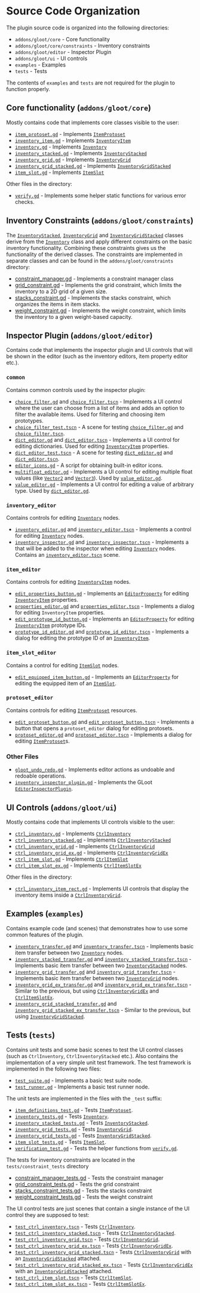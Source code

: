 # Source Code Organization

The plugin source code is organized into the following directories:

* `addons/gloot/core` - Core functionality
* `addons/gloot/core/constraints` - Inventory constraints
* `addons/gloot/editor` - Inspector Plugin
* `addons/gloot/ui` - UI controls
* `examples` - Examples
* `tests` - Tests

The contents of `examples` and `tests` are not required for the plugin to function properly.

## Core functionality (`addons/gloot/core`)

Mostly contains code that implements core classes visible to the user:
* [`item_protoset.gd`](../addons/gloot/core/item_protoset.gd) - Implements [`ItemProtoset`](./item_protoset.md)
* [`inventory_item.gd`](../addons/gloot/core/inventory_item.gd) - Implements [`InventoryItem`](.inventory_item.md)
* [`inventory.gd`](../addons/gloot/core/inventory.gd) - Implements [`Inventory`](./inventory.md)
* [`inventory_stacked.gd`](../addons/gloot/core/inventory_stacked.gd) - Implements [`InventoryStacked`](./inventory_stacked.md)
* [`inventory_grid.gd`](../addons/gloot/core/inventory_grid.gd) - Implements [`InventoryGrid`](./inventory_grid.md)
* [`inventory_grid_stacked.gd`](../addons/gloot/core/inventory_grid_stacked.gd) - Implements [`InventoryGridStacked`](./inventory_grid_stacked.md)
* [`item_slot.gd`](../addons/gloot/core/item_slot.gd) - Implements [`ItemSlot`](./item_slot.md.md)

Other files in the directory:
* [`verify.gd`](../addons/gloot/core/verify.gd) - Implements some helper static functions for various error checks.

## Inventory Constraints (`addons/gloot/constraints`)

The [`InventoryStacked`](./inventory_stacked.md), [`InventoryGrid`](./inventory_grid.md) and [`InventoryGridStacked`](./inventory_grid_stacked.md) classes derive from the [`Inventory`](./inventory.md) class and apply different constraints on the basic inventory functionality. Combining these constraints gives us the functionality of the derived classes. The constraints are implemented in separate classes and can be found in the `addons/gloot/constraints` directory:
* [constraint_manager.gd](../addons/gloot/constraints/constraint_manager.gd) - Implements a constraint manager class
* [grid_constraint.gd](../addons/gloot/constraints/grid_constraint.gd) - Implements the grid constraint, which limits the inventory to a 2D grid of a given size.
* [stacks_constraint.gd](../addons/gloot/constraints/stacks_constraint.gd) - Implements the stacks constraint, which organizes the items in item stacks.
* [weight_constraint.gd](../addons/gloot/constraints/weight_constraint.gd) - Implements the weight constraint, which limits the inventory to a given weight-based capacity.

## Inspector Plugin (`addons/gloot/editor`)

Contains code that implements the inspector plugin and UI controls that will be shown in the editor (such as the inventory editors, item property editor etc.).

### `common`

Contains common controls used by the inspector plugin:
* [`choice_filter.gd`](../addons/gloot/editor/common/choice_filter.gd) and [`choice_filter.tscn`](../addons/gloot/editor/common/choice_filter.tscn) - Implements a UI control where the user can choose from a list of items and adds an option to filter the available items. Used for filtering and choosing item prototypes.
* [`choice_filter_test.tscn`](../addons/gloot/editor/common/choice_filter_test.tscn) - A scene for testing [`choice_filter.gd`](../addons/gloot/editor/common/choice_filter.gd) and [`choice_filter.tscn`](../addons/gloot/editor/common/choice_filter.tscn).
* [`dict_editor.gd`](../addons/gloot/editor/common/dict_editor.gd) and [`dict_editor.tscn`](../addons/gloot/editor/common/dict_editor.tscn) - Implements a UI control for editing dictionaries. Used for editing [`InventoryItem`](.inventory_item.md) properties.
* [`dict_editor_test.tscn`](../addons/gloot/editor/common/dict_editor_test.tscn) - A scene for testing [`dict_editor.gd`](../addons/gloot/editor/common/dict_editor.gd) and [`dict_editor.tscn`](../addons/gloot/editor/common/dict_editor.tscn).
* [`editor_icons.gd`](../addons/gloot/editor/common/editor_icons.gd) - A script for obtaining built-in editor icons.
* [`multifloat_editor.gd`](../addons/gloot/editor/common/multifloat_editor.gd) - Implements a UI control for editing multiple float values (like [`Vector2`](https://docs.godotengine.org/en/stable/classes/class_vector2.html) and [`Vector3`](https://docs.godotengine.org/en/stable/classes/class_vector3.html)). Used by [`value_editor.gd`](../addons/gloot/editor/common/value_editor.gd).
* [`value_editor.gd`](../addons/gloot/editor/common/value_editor.gd) - Implements a UI control for editing a value of arbitrary type. Used by [`dict_editor.gd`](../addons/gloot/editor/common/dict_editor.gd).

### `inventory_editor`

Contains controls for editing [`Inventory`](./inventory.md) nodes.
* [`inventory_editor.gd`](../addons/gloot/editor/inventory_editor/inventory_editor.gd) and [`inventory_editor.tscn`](../addons/gloot/editor/inventory_editor/inventory_editor.tscn) - Implements a control for editing [`Inventory`](./inventory.md) nodes.
* [`inventory_inspector.gd`](../addons/gloot/editor/inventory_editor/inventory_inspector.gd) and [`inventory_inspector.tscn`](../addons/gloot/editor/inventory_editor/inventory_inspector.tscn) - Implements a that will be added to the inspector when editing [`Inventory`](./inventory.md) nodes. Contains an [`inventory_editor.tscn`](../addons/gloot/editor/inventory_editor/inventory_editor.tscn) scene.

### `item_editor`

Contains controls for editing [`InventoryItem`](.inventory_item.md) nodes.
* [`edit_properties_button.gd`](../addons/gloot/editor/item_editor/edit_properties_button.gd) - Implements an [`EditorProperty`](https://docs.godotengine.org/en/stable/classes/class_editorproperty.html) for editing [`InventoryItem`](.inventory_item.md) properties.
* [`properties_editor.gd`](../addons/gloot/editor/item_editor/properties_editor.gd) and [`properties_editor.tscn`](../addons/gloot/editor/item_editor/properties_editor.tscn) - Implements a dialog for editing `InventoryItem` properties.
* [`edit_prototype_id_button.gd`](../addons/gloot/editor/item_editor/edit_prototype_id_button.gd) - Implements an [`EditorProperty`](https://docs.godotengine.org/en/stable/classes/class_editorproperty.html) for editing [`InventoryItem`](.inventory_item.md) prototype IDs.
* [`prototype_id_editor.gd`](../addons/gloot/editor/item_editor/prototype_id_editor.gd) and [`prototype_id_editor.tscn`](../addons/gloot/editor/item_editor/prototype_id_editor.tscn) - Implements a dialog for editing the prototype ID of an [`InventoryItem`](.inventory_item.md).

### `item_slot_editor`

Contains a control for editing [`ItemSlot`](./item_slot.md) nodes.
* [`edit_equipped_item_button.gd`](../addons/gloot/editor/item_slot_editor/edit_equipped_item_button.gd) - Implements an [`EditorProperty`](https://docs.godotengine.org/en/stable/classes/class_editorproperty.html) for editing the equipped item of an [`ItemSlot`](./item_slot.md).

### `protoset_editor`

Contains controls for editing [`ItemProtoset`](./item_protoset.md) resources.
* [`edit_protoset_button.gd`](../addons/gloot/editor/protoset_editor/edit_protoset_button.gd) and [`edit_protoset_button.tscn`](../addons/gloot/editor/protoset_editor/edit_protoset_button.tscn) - Implements a button that opens a `protoset_editor` dialog for editing protosets.
* [`protoset_editor.gd`](../addons/gloot/editor/protoset_editor/protoset_editor.gd) and [`protoset_editor.tscn`](../addons/gloot/editor/protoset_editor/protoset_editor.tscn) - Implements a dialog for editing [`ItemProtoset`](./item_protoset.md)s.

### Other Files

* [`gloot_undo_redo.gd`](../addons/gloot/editor/gloot_undo_redo.gd) - Implements editor actions as undoable and redoable operations.
* [`inventory_inspector_plugin.gd`](../addons/gloot/editor/inventory_inspector_plugin.gd) - Implements the GLoot [`EditorInspectorPlugin`](https://docs.godotengine.org/en/stable/classes/class_editorinspectorplugin.html#class-editorinspectorplugin).

## UI Controls (`addons/gloot/ui`)

Mostly contains code that implements UI controls visible to the user:
* [`ctrl_inventory.gd`](../addons/gloot/ui/ctrl_inventory.gd) - Implements [`CtrlInventory`](./ctrl_inventory.md)
* [`ctrl_inventory_stacked.gd`](../addons/gloot/ui/ctrl_inventory_stacked.gd) - Implements [`CtrlInventoryStacked`](./ctrl_inventory_stacked.md)
* [`ctrl_inventory_grid.gd`](../addons/gloot/ui/ctrl_inventory_grid.gd) - Implements [`CtrlInventoryGrid`](./ctrl_inventory_grid.md)
* [`ctrl_inventory_grid_ex.gd`](../addons/gloot/ui/ctrl_inventory_grid_ex.gd) - Implements [`CtrlInventoryGridEx`](./ctrl_inventory_grid.md)
* [`ctrl_item_slot.gd`](../addons/gloot/ui/ctrl_item_slot.gd) - Implements [`CtrlItemSlot`](./ctrl_item_slot.md)
* [`ctrl_item_slot_ex.gd`](../addons/gloot/ui/ctrl_item_slot_ex.gd) - Implements [`CtrlItemSlotEx`](./ctrl_item_slot_ex.md)

Other files in the directory:
* [`ctrl_inventory_item_rect.gd`](../addons/gloot/ctrl_inventory_item_rect.gd) - Implements UI controls that display the inventory items inside a [`CtrlInventoryGrid`](./ctrl_inventory_grid.md).

## Examples (`examples`)

Contains example code (and scenes) that demonstrates how to use some common features of the plugin.
* [`inventory_transfer.gd`](../examples/inventory_transfer.gd) and [`inventory_transfer.tscn`](../examples/inventory_transfer.tscn) - Implements basic item transfer between two [`Inventory`](./inventory.md) nodes.
* [`inventory_stacked_transfer.gd`](../examples/inventory_stacked_transfer.gd) and [`inventory_stacked_transfer.tscn`](../examples/inventory_stacked_transfer.tscn) - Implements basic item transfer between two [`InventoryStacked`](./inventory_stacked.md) nodes.
* [`inventory_grid_transfer.gd`](../examples/inventory_grid_transfer.gd) and [`inventory_grid_transfer.tscn`](../examples/inventory_grid_transfer.tscn) - Implements basic item transfer between two [`InventoryGrid`](./inventory_grid.md) nodes.
* [`inventory_grid_ex_transfer.gd`](../examples/inventory_grid_ex_transfer.gd) and [`inventory_grid_ex_transfer.tscn`](../examples/inventory_grid_ex_transfer.tscn) - Similar to the previous, but using [`CtrlInventoryGridEx`](ctrl_inventory_grid_ex.md) and [`CtrlItemSlotEx`](ctrl_item_slot_ex.md).
* [`inventory_grid_stacked_transfer.gd`](../examples/inventory_grid_stacked_transfer.gd) and [`inventory_grid_stacked_ex_transfer.tscn`](../examples/inventory_grid_stacked_ex_transfer.tscn) - Similar to the previous, but using [`InventoryGridStacked`](inventory_grid_stacked.md).

## Tests (`tests`)

Contains unit tests and some basic scenes to test the UI control classes (such as `CtrlInventory`, `CtrlInventoryStacked` etc.). Also contains the implementation of a very simple unit test framework.
The test framework is implemented in the following two files:
* [`test_suite.gd`](../tests/test_suite.gd) - Implements a basic test suite node.
* [`test_runner.gd`](../tests/test_runner.gd) - Implements a basic test runner node.

The unit tests are implemented in the files with the `_test` suffix:
* [`item_definitions_test.gd`](../tests/item_definitions_test.gd) - Tests [`ItemProtoset`](./item_protoset.md).
* [`inventory_tests.gd`](../tests/inventory_tests.gd) - Tests [`Inventory`](./inventory.md).
* [`inventory_stacked_tests.gd`](../tests/inventory_stacked_tests.gd) - Tests [`InventoryStacked`](./inventory_stacked.md).
* [`inventory_grid_tests.gd`](../tests/inventory_grid_tests.gd) - Tests [`InventoryGrid`](./inventory_grid.md).
* [`inventory_grid_tests.gd`](../tests/inventory_grid_stacked_tests.gd) - Tests [`InventoryGridStacked`](./inventory_grid_stacked.md).
* [`item_slot_tests.gd`](../tests/item_slot_tests.gd) - Tests [`ItemSlot`](./item_slot.md).
* [`verification_test.gd`](../tests/verification_test.gd) - Tests the helper functions from [`verify.gd`](../addons/gloot/verify.gd).

The tests for inventory constraints are located in the `tests/constraint_tests` directory
* [constraint_manager_tests.gd](../tests/constraint_tests/constraint_manager_tests.gd) - Tests the constraint manager
* [grid_constraint_tests.gd](../tests/constraint_tests/grid_constraint_tests.gd) - Tests the grid constraint
* [stacks_constraint_tests.gd](../tests/constraint_tests/stacks_constraint_tests.gd) - Tests the stacks constraint
* [weight_constraint_tests.gd](../tests/constraint_tests/weight_constraint_tests.gd) - Tests the weight constraint

The UI control tests are just scenes that contain a single instance of the UI control they are supposed to test:
* [`test_ctrl_inventory.tscn`](../tests/ctrl_tests/test_ctrl_inventory.tscn) - Tests [`CtrlInventory`](./ctrl_inventory.md).
* [`test_ctrl_inventory_stacked.tscn`](../tests/ctrl_tests/test_ctrl_inventory_stacked.tscn) - Tests [`CtrlInventoryStacked`](./ctrl_inventory_stacked.md).
* [`test_ctrl_inventory_grid.tscn`](../tests/ctrl_tests/test_ctrl_inventory_grid.tscn) - Tests [`CtrlInventoryGrid`](./ctrl_inventory_grid.md).
* [`test_ctrl_inventory_grid_ex.tscn`](../tests/ctrl_tests/test_ctrl_inventory_grid_ex.tscn) - Tests [`CtrlInventoryGridEx`](./ctrl_inventory_grid_ex.md).
* [`test_ctrl_inventory_grid_stacked.tscn`](../tests/ctrl_tests/test_ctrl_inventory_grid_stacked.tscn) - Tests [`CtrlInventoryGrid`](./ctrl_inventory_grid.md) with an [`InventoryGridStacked`](./inventory_grid_stacked.md) attached.
* [`test_ctrl_inventory_grid_stacked_ex.tscn`](../tests/ctrl_tests/test_ctrl_inventory_grid_stacked_ex.tscn) - Tests [`CtrlInventoryGridEx`](./ctrl_inventory_grid_ex.md) with an [`InventoryGridStacked`](./inventory_grid_stacked.md) attached.
* [`test_ctrl_item_slot.tscn`](../tests/ctrl_tests/test_ctrl_item_slot.tscn) - Tests [`CtrlItemSlot`](./ctrl_item_slot.md).
* [`test_ctrl_item_slot_ex.tscn`](../tests/ctrl_tests/test_ctrl_item_slot_ex.tscn) - Tests [`CtrlItemSlotEx`](./ctrl_item_slot_ex.md).
